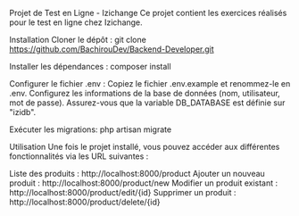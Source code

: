 Projet de Test en Ligne - Izichange
Ce projet contient les exercices réalisés pour le test en ligne chez Izichange.

Installation
Cloner le dépôt :
git clone https://github.com/BachirouDev/Backend-Developer.git

Installer les dépendances :
composer install

Configurer le fichier .env :
Copiez le fichier .env.example et renommez-le en .env.
Configurez les informations de la base de données (nom, utilisateur, mot de passe).
Assurez-vous que la variable DB_DATABASE est définie sur "izidb".

Exécuter les migrations:
php artisan migrate

Utilisation
Une fois le projet installé, vous pouvez accéder aux différentes fonctionnalités via les URL suivantes :

Liste des produits : http://localhost:8000/product
Ajouter un nouveau produit : http://localhost:8000/product/new
Modifier un produit existant : http://localhost:8000/product/edit/{id}
Supprimer un produit : http://localhost:8000/product/delete/{id}


